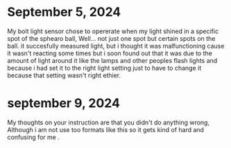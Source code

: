 # September 5, 2024
My bolt light sensor chose to opererate when my light shined in a specific spot of the sphearo ball, Well... not just one spot but certain spots on the ball. it succesfully measured light, but i thought it was malfunctioning cause it wasn't reacting some times but i soon found out that it was due to the amount of light around it like the lamps and other peoples flash lights and because i had set it to the right light setting just to have to change it because that setting wasn't right ethier.
# september 9, 2024
  My thoughts on your instruction are that you didn't do anything wrong, Although i am not use too formats like this so it gets kind of hard and confusing for me .
